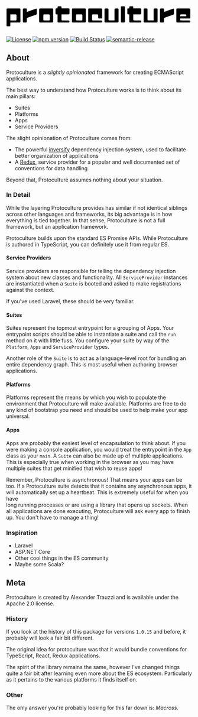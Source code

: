 # ![protoculture](protoculture.png)

[![License](https://img.shields.io/badge/License-Apache%202.0-blue.svg)](https://opensource.org/licenses/Apache-2.0)
[![npm version](https://badge.fury.io/js/protoculture.svg)](https://badge.fury.io/js/protoculture)
[![Build Status](https://travis-ci.org/atrauzzi/protoculture.svg?branch=master)](https://travis-ci.org/atrauzzi/protoculture) 
[![semantic-release](https://img.shields.io/badge/%20%20%F0%9F%93%A6%F0%9F%9A%80-semantic--release-e10079.svg)](https://github.com/semantic-release/semantic-release)

## About
Protoculture is a _slightly opinionated_ framework for creating ECMAScript applications.

The best way to understand how Protoculture works is to think about its main pillars:

 - Suites
 - Platforms
 - Apps
 - Service Providers
 
The slight opinionation of Protoculture comes from:

 - The powerful [inversify](http://inversify.io) dependency injection system, used to facilitate better organization of applications
 - A [Redux](http://redux.js.org), service provider for a popular and well documented set of conventions for data handling

Beyond that, Protoculture assumes nothing about your situation.

### In Detail
While the layering Protoculture provides has similar if not identical siblings across other languages and frameworks, 
its big advantage is in how everything is tied together.  In that sense, Protoculture is not a full framework, but an 
application framework.

Protoculture builds upon the standard ES Promise APIs.  While Protoculture is authored in TypeScript, you can definitely 
use it from regular ES.

#### Service Providers
Service providers are responsible for telling the dependency injection system about new classes and functionality. All
`ServiceProvider` instances are instantiated when a `Suite` is booted and asked to make registrations against the context.

If you've used Laravel, these should be very familiar.

#### Suites
Suites represent the topmost entrypoint for a grouping of Apps.  Your entrypoint scripts should be able to instantiate 
a suite and call the `run` method on it with little fuss.  You configure your suite by way of the `Platform`, `Apps` 
and `ServiceProvider` types.

Another role of the `Suite` is to act as a language-level root for bundling an entire dependency graph.  This is most 
useful when authoring browser applications.

#### Platforms
Platforms represent the means by which you wish to populate the environment that Protoculture will make available.
Platforms are free to do any kind of bootstrap you need and should be used to help make your app universal. 

#### Apps
Apps are probably the easiest level of encapsulation to think about.  If you were making a console application, you 
would treat the entrypoint in the `App` class as your `main`.  A `Suite` can also be made up of multiple applications.  
This is especially true when working in the browser as you may have multiple suites that get minified that wish to reuse apps!

Remember, Protoculture is asynchronous!  That means your apps can be too.  If a Protoculture suite detects that it 
contains any asynchronous apps, it will automatically set up a heartbeat.  This is extremely useful for when you have  
long running processes or are using a library that opens up sockets.  When all applications are done executing, Protoculture 
will ask every app to finish up.  You don't have to manage a thing!

### Inspiration

 - Laravel
 - ASP.NET Core
 - Other cool things in the ES community
 - Maybe some Scala?

## Meta

Protoculture is created by Alexander Trauzzi and is available under the Apache 2.0 license.

### History

If you look at the history of this package for versions `1.0.15` and before, it probably will look a fair bit different.

The original idea for protoculture was that it would bundle conventions for TypeScript, React, Redux applications.

The spirit of the library remains the same, however I've changed things quite a fair bit after learning even more 
about the ES ecosystem.  Particularly as it pertains to the various platforms it finds itself on.

### Other
The only answer you're probably looking for this far down is: _Macross_.
